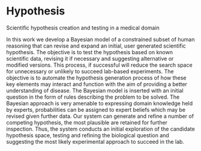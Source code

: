 # Hypothesis
Scientific hypothesis creation and testing in a medical domain


In this work we develop a Bayesian model of a constrained subset of human reasoning that can revise and expand an initial, user generated scientific hypothesis.  The objective is to test the hypothesis based on known scientific data, revising it if necessary and suggesting alternative or modified versions. This process, if successful will reduce the search space for unnecessary or unlikely to succeed lab-based experiments. The objective is to automate the hypothesis generation process of how these key elements may interact and function with the aim of providing a better understanding of disease. The Bayesian model is inserted with an initial question in the form of rules describing the problem to be solved.  The Bayesian approach is very amenable to expressing  domain knowledge held by experts, probabilities can be assigned to expert beliefs which may be revised given further data. Our system can generate and refine a number of competing hypothesis, the most plausible are retained for further inspection. Thus, the system conducts an initial exploration of the candidate hypothesis space, testing and refining the biological question and suggesting the most likely experimental approach to succeed in the lab. 
